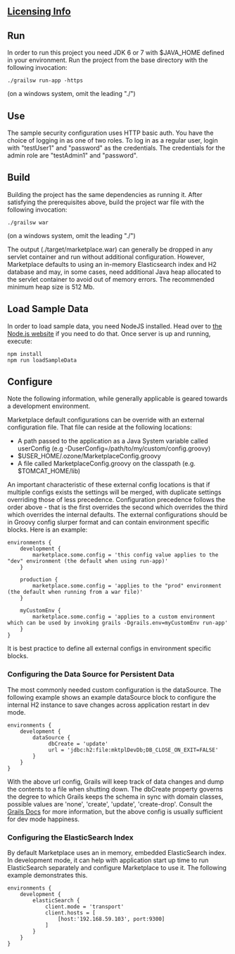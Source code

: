 ## [Licensing Info](./README.txt)

## Run

In order to run this project you need JDK 6 or 7 with $JAVA_HOME defined in your environment. Run the project from the base directory with the following invocation:

```
./grailsw run-app -https
```

(on a windows system, omit the leading "./")

## Use

The sample security configuration uses HTTP basic auth. You have the choice of logging in as one of two roles. To log in as a regular user, login with "testUser1" and "password" as the credentials. The credentials for the admin role are "testAdmin1" and "password".

## Build

Building the project has the same dependencies as running it. After satisfying the prerequisites above, build the project war file with the following invocation:

```
./grailsw war
```

(on a windows system, omit the leading "./")

The output (./target/marketplace.war) can generally be dropped in any servlet container and run without additional configuration. However, Marketplace defaults to using an in-memory Elasticsearch index and H2 database and may, in some cases, need additional Java heap allocated to the servlet container to avoid out of memory errors. The recommended minimum heap size is 512 Mb.

## Load Sample Data

In order to load sample data, you need NodeJS installed. Head over to [the Node.js website](http://nodejs.org/) if you need to do that. Once server is up and running, execute:
```
npm install
npm run loadSampleData
```

## Configure

Note the following information, while generally applicable is geared towards a development environment.

Marketplace default configurations can be override with an external configuration file. That file can reside at the following locations:

- A path passed to the application as a Java System variable called userConfig (e.g -DuserConfig=/path/to/my/custom/config.groovy)
- $USER_HOME/.ozone/MarketplaceConfig.groovy
- A file called MarketplaceConfig.groovy on the classpath (e.g. $TOMCAT_HOME/lib)

An important characteristic of these external config locations is that if multiple configs exists the settings will be merged, with duplicate settings overriding those of less precedence. Configuration precedence follows the order above - that is the first overrides the second which overrides the third which overrides the internal defaults. The external configurations should be in Groovy config slurper format and can contain environment specific blocks. Here is an example:

```
environments {
    development {
        marketplace.some.config = 'this config value applies to the "dev" environment (the default when using run-app)'
    }

    production {
        marketplace.some.config = 'applies to the "prod" environment (the default when running from a war file)'
    }

    myCustomEnv {
        marketplace.some.config = 'applies to a custom environment which can be used by invoking grails -Dgrails.env=myCustomEnv run-app'
    }
}
```

It is best practice to define all external configs in environment specific blocks.

### Configuring the Data Source for Persistent Data

The most commonly needed custom configuration is the dataSource. The following example shows an example dataSource block to configure the internal H2 instance to save changes across application restart in dev mode.

```
environments {
    development {
        dataSource {
             dbCreate = 'update'
             url = 'jdbc:h2:file:mktplDevDb;DB_CLOSE_ON_EXIT=FALSE'
        }
    }
}
```

With the above url config, Grails will keep track of data changes and dump the contents to a file when shutting down. The dbCreate property governs the degree to which Grails keeps the schema in sync with domain classes, possible values are 'none', 'create', 'update', 'create-drop'. Consult the [Grails Docs](http://grails.org/doc/latest/guide/conf.html#dataSource) for more information, but the above config is usually sufficient for dev mode happiness.

### Configuring the ElasticSearch Index

By default Marketplace uses an in memory, embedded ElasticSearch index. In development mode, it can help with application start up time to run ElasticSearch separately and configure Marketplace to use it. The following example demonstrates this.

```
environments {
    development {
        elasticSearch {
            client.mode = 'transport'
            client.hosts = [
                [host:'192.168.59.103', port:9300]
            ]
        }
    }
}
```
